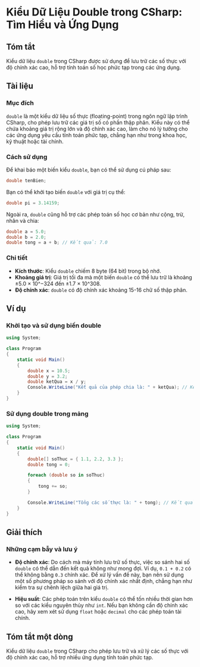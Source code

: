 <!--
Meta Description: # Kiểu Dữ Liệu Double trong CSharp: Tìm Hiểu và Ứng Dụng ## Tóm tắt Kiểu dữ liệu `double` trong CSharp được sử dụng để lưu trữ các số thực với độ chín...
Meta Keywords: double, dụng, chính, các, kiểu
-->

# Kiểu Dữ Liệu Double trong CSharp: Tìm Hiểu và Ứng Dụng

## Tóm tắt
Kiểu dữ liệu `double` trong CSharp được sử dụng để lưu trữ các số thực với độ chính xác cao, hỗ trợ tính toán số học phức tạp trong các ứng dụng.

## Tài liệu
### Mục đích
`double` là một kiểu dữ liệu số thực (floating-point) trong ngôn ngữ lập trình CSharp, cho phép lưu trữ các giá trị số có phần thập phân. Kiểu này có thể chứa khoảng giá trị rộng lớn và độ chính xác cao, làm cho nó lý tưởng cho các ứng dụng yêu cầu tính toán phức tạp, chẳng hạn như trong khoa học, kỹ thuật hoặc tài chính.

### Cách sử dụng
Để khai báo một biến kiểu `double`, bạn có thể sử dụng cú pháp sau:

```csharp
double tenBien;
```

Bạn có thể khởi tạo biến `double` với giá trị cụ thể:

```csharp
double pi = 3.14159;
```

Ngoài ra, `double` cũng hỗ trợ các phép toán số học cơ bản như cộng, trừ, nhân và chia:

```csharp
double a = 5.0;
double b = 2.0;
double tong = a + b; // Kết quả: 7.0
```

### Chi tiết
- **Kích thước**: Kiểu `double` chiếm 8 byte (64 bit) trong bộ nhớ.
- **Khoảng giá trị**: Giá trị tối đa mà một biến `double` có thể lưu trữ là khoảng ±5.0 × 10^−324 đến ±1.7 × 10^308.
- **Độ chính xác**: `double` có độ chính xác khoảng 15-16 chữ số thập phân.

## Ví dụ
### Khởi tạo và sử dụng biến double

```csharp
using System;

class Program
{
    static void Main()
    {
        double x = 10.5;
        double y = 3.2;
        double ketQua = x / y;
        Console.WriteLine("Kết quả của phép chia là: " + ketQua); // Kết quả: 3.28125
    }
}
```

### Sử dụng double trong mảng

```csharp
using System;

class Program
{
    static void Main()
    {
        double[] soThuc = { 1.1, 2.2, 3.3 };
        double tong = 0;

        foreach (double so in soThuc)
        {
            tong += so;
        }

        Console.WriteLine("Tổng các số thực là: " + tong); // Kết quả: 6.6
    }
}
```

## Giải thích
### Những cạm bẫy và lưu ý
- **Độ chính xác**: Do cách mà máy tính lưu trữ số thực, việc so sánh hai số `double` có thể dẫn đến kết quả không như mong đợi. Ví dụ, `0.1 + 0.2` có thể không bằng `0.3` chính xác. Để xử lý vấn đề này, bạn nên sử dụng một số phương pháp so sánh với độ chính xác nhất định, chẳng hạn như kiểm tra sự chênh lệch giữa hai giá trị.
  
- **Hiệu suất**: Các phép toán trên kiểu `double` có thể tốn nhiều thời gian hơn so với các kiểu nguyên thủy như `int`. Nếu bạn không cần độ chính xác cao, hãy xem xét sử dụng `float` hoặc `decimal` cho các phép toán tài chính.

## Tóm tắt một dòng
Kiểu dữ liệu `double` trong CSharp cho phép lưu trữ và xử lý các số thực với độ chính xác cao, hỗ trợ nhiều ứng dụng tính toán phức tạp.